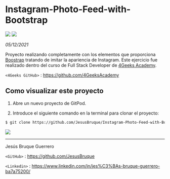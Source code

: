 # Instagram-Photo-Feed-with-Bootstrap

![](https://cdn.iconscout.com/icon/free/png-128/bootstrap-6-1175203.png)
![](https://encrypted-tbn0.gstatic.com/images?q=tbn:ANd9GcS-3GOCzkV644QlBbCqRQy1bVoabSOTBUNOTtSh3T2AvN36hz323zJEJt2onYlccsTL9Q&usqp=CAU)

_05/12/2021_

Proyecto realizando completamente con los elementos que proporciona [Boostrap](https://getbootstrap.com/) tratando de imitar la apariencia de Instagram. Este ejercicio fue realizado dentro del curso de Full Stack Developer de [4Geeks Academy](https://4geeksacademy.com/es/inicio/?lang=es).

`<4Geeks GitHub>` : <https://github.com/4GeeksAcademy>

## Como visualizar este proyecto

1) Abre un nuevo proyecto de GitPod.

2) Introduce el siguiente comando en la terminal para clonar el proyecto:

```sh
$ git clone https://github.com/JesusBruque/Instagram-Photo-Feed-with-Bootstrap.git
```

![](https://github.com/breatheco-de/exercise-instagram-feed-bootstrap/blob/master/preview.gif)

---------
Jesús Bruque Guerrero 

`<GitHub>` : <https://github.com/JesusBruque>

`<Linkedin>` : <https://www.linkedin.com/in/jes%C3%BAs-bruque-guerrero-ba7a75200/>
